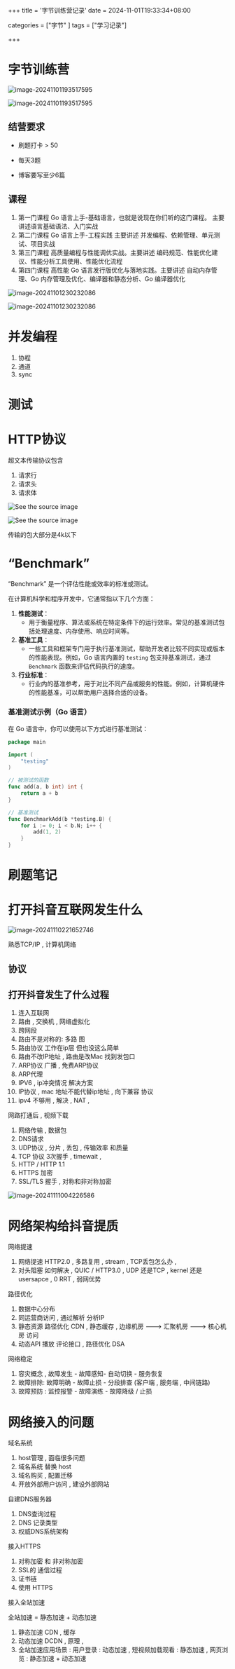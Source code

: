 +++
title = '字节训练营记录'
date = 2024-11-01T19:33:34+08:00



categories = ["字节" ] 
tags = ["学习记录"]

+++





# 字节训练营

![image-20241101193517595](../img/image-20241101193517595.png)

![image-20241101193517595](./img/image-20241101193517595.png)





## 结营要求



- 刷题打卡 > 50 

- 每天3题

- 博客要写至少6篇

  



## 课程

1. 第一门课程 Go 语言上手-基础语言，也就是说现在你们听的这门课程。 主要讲述语言基础语法、入门实战
2. 第二门课程 Go 语言上手-工程实践 主要讲述 并发编程、依赖管理、单元测试、项目实战
3. 第三门课程 高质量编程与性能调优实战。主要讲述 编码规范、性能优化建议、性能分析工具使用、性能优化流程
4. 第四门课程 高性能 Go 语言发行版优化与落地实践。主要讲述 自动内存管理、Go 内存管理及优化、编译器和静态分析、Go 编译器优化

![image-20241101230232086](../img/image-20241101230232086.png)

![image-20241101230232086](./img/image-20241101230232086.png)







# 并发编程

1. 协程
2. 通道
3. sync



# 测试









# HTTP协议



超文本传输协议包含

1. 请求行
2. 请求头
3. 请求体



![See the source image](../img/v2-2d62ba265be486cb94ab531912aa3b9c_b.jpg)

![See the source image](./img/v2-2d62ba265be486cb94ab531912aa3b9c_b.jpg)





传输的包大部分是4k以下



# “Benchmark”

“Benchmark” 是一个评估性能或效率的标准或测试。

在计算机科学和程序开发中，它通常指以下几个方面：

1. **性能测试**：
   - 用于衡量程序、算法或系统在特定条件下的运行效率。常见的基准测试包括处理速度、内存使用、响应时间等。
2. **基准工具**：
   - 一些工具和框架专门用于执行基准测试，帮助开发者比较不同实现或版本的性能表现。例如，Go 语言内置的 `testing` 包支持基准测试，通过 `Benchmark` 函数来评估代码执行的速度。
3. **行业标准**：
   - 行业内的基准参考，用于对比不同产品或服务的性能。例如，计算机硬件的性能基准，可以帮助用户选择合适的设备。

### 基准测试示例（Go 语言）

在 Go 语言中，你可以使用以下方式进行基准测试：

```go
package main

import (
    "testing"
)

// 被测试的函数
func add(a, b int) int {
    return a + b
}

// 基准测试
func BenchmarkAdd(b *testing.B) {
    for i := 0; i < b.N; i++ {
        add(1, 2)
    }
}
```





# 刷题笔记







# 打开抖音互联网发生什么



![image-20241110221652746](img/image-20241110221652746.png)



熟悉TCP/IP , 计算机网络



## 协议



## 打开抖音发生了什么过程

1. 连入互联网  
2. 路由 , 交换机 , 网络虚拟化 
3. 跨网段 
4. 路由不是对称的: 多路 图  
5. 路由协议 工作在ip层 但也没这么简单  
6. 路由不改IP地址 , 路由是改Mac  找到发包口 
7. ARP协议 广播  , 免费ARP协议
8. ARP代理 
9. IPV6  , ip冲突情况 解决方案
10. IP协议  , mac 地址不能代替ip地址 , 向下兼容 协议 
11. ipv4  不够用 , 解决 , NAT  , 



网路打通后 , 视频下载



1. 网络传输 , 数据包 
2. DNS请求 
3. UDP协议 ,  分片 , 丢包 , 传输效率  和质量
4. TCP 协议  3次握手  ,  timewait  , 
5. HTTP / HTTP 1.1
6. HTTPS  加密 
7. SSL/TLS 握手 ,  对称和非对称加密



![image-20241111004226586](img/image-20241111004226586.png)











# 网络架构给抖音提质



网络提速

1. 网络提速 HTTP2.0  ,  多路复用  , stream , TCP丢包怎么办 , 
2. 对头阻塞 如何解决 , QUIC / HTTP3.0 , UDP 还是TCP   , kernel  还是usersapce  ,  0 RRT ,  弱网优势 



路径优化  

1. 数据中心分布 
2. 同运营商访问   , 通过解析 分析IP 
3. 静态资源 路径优化 CDN ,  静态缓存 , 边缘机房 --->  汇聚机房 ---> 核心机房 访问 
4. 动态API 播放 评论接口 , 路径优化 DSA 



网络稳定 

1. 容灾概念  ,  故障发生 - 故障感知- 自动切换 -  服务恢复
2. 故障排除:  故障明确 - 故障止损 - 分段排查 (客户端 , 服务端 , 中间链路)
3. 故障预防 : 监控报警  - 故障演练 - 故障降级 / 止损 





# 网络接入的问题 

域名系统

1. host管理 , 面临很多问题 
2. 域名系统 替换 host 
3. 域名购买 ,  配置迁移 
4. 开放外部用户访问  , 建设外部网站 

自建DNS服务器

1. DNS查询过程 
2. DNS 记录类型 
3. 权威DNS系统架构 

接入HTTPS

1. 对称加密 和 非对称加密 
2. SSL的 通信过程 
3. 证书链  
4. 使用 HTTPS  

接入全站加速 



全站加速 =  静态加速 + 动态加速



1. 静态加速 CDN  , 缓存
2. 动态加速 DCDN  , 原理 , 
3. 全站加速应用场景 : 用户登录 : 动态加速 ,  短视频加载观看 : 静态加速 ,  网页浏览 :  静态加速 + 动态加速





